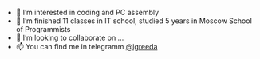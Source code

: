 - 👀 I’m interested in coding and PC assembly
- 🌱 I’m finished 11 classes in IT school, studied 5 years in Moscow School of Programmists
- 💞️ I’m looking to collaborate on ...
- 📫 You can find me in telegramm [@igreeda](https://t.me/IgreedaIT)

<!---
Igggor/Igggor is a ✨ special ✨ repository because its `README.md` (this file) appears on your GitHub profile.
You can click the Preview link to take a look at your changes.
--->
